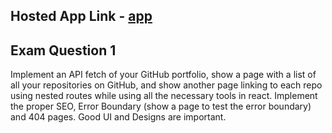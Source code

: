 ## Hosted App Link - [app](https://iegcodegithub.vercel.app/)

## Exam Question 1

Implement an API fetch of your GitHub portfolio, show a page with a list of all your repositories on GitHub, and show another page linking to each repo using nested routes while using all the necessary tools in react. Implement the proper SEO, Error Boundary (show a page to test the error boundary) and 404 pages. Good UI and Designs are important.
